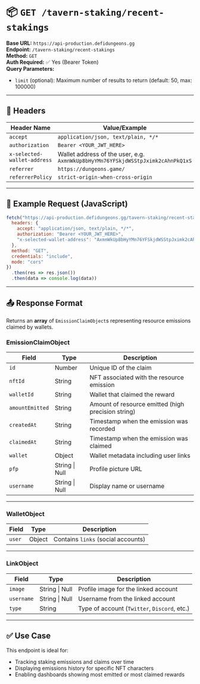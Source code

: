 # 📦 `GET /tavern-staking/recent-stakings`

**Base URL:** `https://api-production.defidungeons.gg`  
**Endpoint:** `/tavern-staking/recent-stakings`  
**Method:** `GET`  
**Auth Required:** ✅ Yes (Bearer Token)  
**Query Parameters:**  
- `limit` (optional): Maximum number of results to return (default: 50, max: 100000)

---

## 🔐 Headers

| Header Name                   | Value/Example                                                                                         |
|------------------------------|-------------------------------------------------------------------------------------------------------|
| `accept`                     | `application/json, text/plain, */*`                                                                  |
| `authorization`              | `Bearer <YOUR_JWT_HERE>`                                                                             |
| `x-selected-wallet-address`  | Wallet address of the user, e.g. `AxmnWkUp8bHyYMn76YFSkjdWSStpJximk2cAhnPkQ1xS`                        |
| `referrer`                   | `https://dungeons.game/`                                                                             |
| `referrerPolicy`             | `strict-origin-when-cross-origin`                                                                    |

---

## 🧾 Example Request (JavaScript)

```javascript
fetch("https://api-production.defidungeons.gg/tavern-staking/recent-stakings?limit=100", {
  headers: {
    accept: "application/json, text/plain, */*",
    authorization: "Bearer <YOUR_JWT_HERE>",
    "x-selected-wallet-address": "AxmnWkUp8bHyYMn76YFSkjdWSStpJximk2cAhnPkQ1xS"
  },
  method: "GET",
  credentials: "include",
  mode: "cors"
})
  .then(res => res.json())
  .then(data => console.log(data))
```

---

## 📤 Response Format

Returns an **array** of `EmissionClaimObject`s representing resource emissions claimed by wallets.

### EmissionClaimObject

| Field           | Type      | Description |
|------------------|-----------|-------------|
| `id`             | Number    | Unique ID of the claim |
| `nftId`          | String    | NFT associated with the resource emission |
| `walletId`       | String    | Wallet that claimed the reward |
| `amountEmitted`  | String    | Amount of resource emitted (high precision string) |
| `createdAt`      | String    | Timestamp when the emission was recorded |
| `claimedAt`      | String    | Timestamp when the emission was claimed |
| `wallet`         | Object    | Wallet metadata including user links |
| `pfp`            | String \| Null | Profile picture URL |
| `username`       | String \| Null | Display name or username |

---

### WalletObject

| Field   | Type   | Description |
|----------|--------|-------------|
| `user`  | Object | Contains `links` (social accounts) |

---

### LinkObject

| Field     | Type   | Description |
|------------|--------|-------------|
| `image`    | String \| Null | Profile image for the linked account |
| `username` | String \| Null | Username from the linked account |
| `type`     | String | Type of account (`Twitter`, `Discord`, etc.) |

---

## ✅ Use Case

This endpoint is ideal for:
- Tracking staking emissions and claims over time
- Displaying emissions history for specific NFT characters
- Enabling dashboards showing most emitted or most claimed rewards